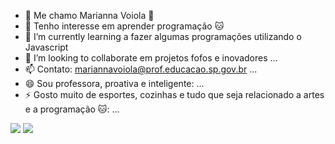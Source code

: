 - 👋 Me chamo Marianna Voiola 💙
- 👀 Tenho interesse em aprender programação 🐱
- 🌱 I’m currently learning a fazer algumas programações utilizando o Javascript
- 💞️ I’m looking to collaborate em projetos fofos e inovadores ...
- 📫 Contato: mariannavoiola@prof.educacao.sp.gov.br ...
- 😄 Sou professora, proativa e inteligente: ...
- ⚡ Gosto muito de esportes, cozinhas e tudo que seja relacionado a artes e a programação 🐱: ...

![](https://media.tenor.com/kT6gMVRA-cwAAAAj/sanrio-hello-kitty.gif)  ![](https://media.tenor.com/MWURFoAD-hgAAAAM/cute-cat.gif)




